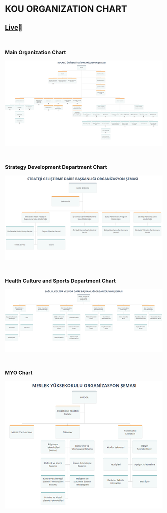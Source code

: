 # KOU ORGANIZATION CHART

## [Live](https://kou-organization-chart.netlify.app/)🔗

<br>

### Main Organization Chart

![](main-organization-chart/chart.png)

<br>

### Strategy Development Department Chart

![](strategy-development-department/chart.png)

<br>

### Health Culture and Sports Department Chart

![](health-culture-and-sports-department/chart.png)

<br>

### MYO Chart

![](myo/chart.png)
